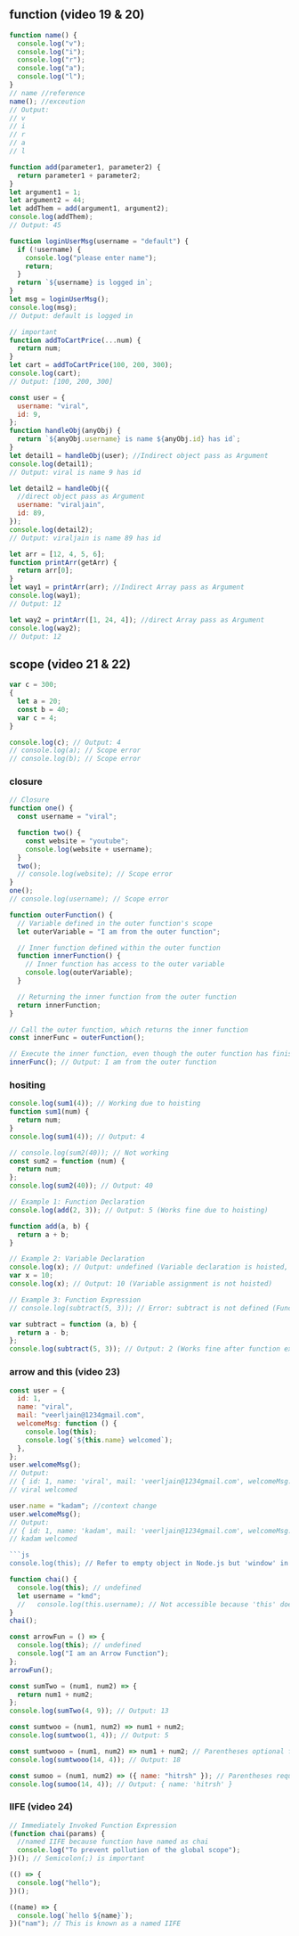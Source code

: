## function (video 19 & 20)

```js
function name() {
  console.log("v");
  console.log("i");
  console.log("r");
  console.log("a");
  console.log("l");
}
// name //reference
name(); //exceution
// Output:
// v
// i
// r
// a
// l
```

```js
function add(parameter1, parameter2) {
  return parameter1 + parameter2;
}
let argument1 = 1;
let argument2 = 44;
let addThem = add(argument1, argument2);
console.log(addThem);
// Output: 45
```

```js
function loginUserMsg(username = "default") {
  if (!username) {
    console.log("please enter name");
    return;
  }
  return `${username} is logged in`;
}
let msg = loginUserMsg();
console.log(msg);
// Output: default is logged in
```

```js
// important
function addToCartPrice(...num) {
  return num;
}
let cart = addToCartPrice(100, 200, 300);
console.log(cart);
// Output: [100, 200, 300]
```

```js
const user = {
  username: "viral",
  id: 9,
};
function handleObj(anyObj) {
  return `${anyObj.username} is name ${anyObj.id} has id`;
}
let detail1 = handleObj(user); //Indirect object pass as Argument
console.log(detail1);
// Output: viral is name 9 has id
```

```js
let detail2 = handleObj({
  //direct object pass as Argument
  username: "viraljain",
  id: 89,
});
console.log(detail2);
// Output: viraljain is name 89 has id
```

```js
let arr = [12, 4, 5, 6];
function printArr(getArr) {
  return arr[0];
}
let way1 = printArr(arr); //Indirect Array pass as Argument
console.log(way1);
// Output: 12

let way2 = printArr([1, 24, 4]); //direct Array pass as Argument
console.log(way2);
// Output: 12
```

## scope (video 21 & 22)

```js
var c = 300;
{
  let a = 20;
  const b = 40;
  var c = 4;
}

console.log(c); // Output: 4
// console.log(a); // Scope error
// console.log(b); // Scope error
```

### closure

```js
// Closure
function one() {
  const username = "viral";

  function two() {
    const website = "youtube";
    console.log(website + username);
  }
  two();
  // console.log(website); // Scope error
}
one();
// console.log(username); // Scope error
```

```js
function outerFunction() {
  // Variable defined in the outer function's scope
  let outerVariable = "I am from the outer function";

  // Inner function defined within the outer function
  function innerFunction() {
    // Inner function has access to the outer variable
    console.log(outerVariable);
  }

  // Returning the inner function from the outer function
  return innerFunction;
}

// Call the outer function, which returns the inner function
const innerFunc = outerFunction();

// Execute the inner function, even though the outer function has finished executing
innerFunc(); // Output: I am from the outer function
```

### hositing

```js
console.log(sum1(4)); // Working due to hoisting
function sum1(num) {
  return num;
}
console.log(sum1(4)); // Output: 4

// console.log(sum2(40)); // Not working
const sum2 = function (num) {
  return num;
};
console.log(sum2(40)); // Output: 40
```

```js
// Example 1: Function Declaration
console.log(add(2, 3)); // Output: 5 (Works fine due to hoisting)

function add(a, b) {
  return a + b;
}

// Example 2: Variable Declaration
console.log(x); // Output: undefined (Variable declaration is hoisted, but not initialized)
var x = 10;
console.log(x); // Output: 10 (Variable assignment is not hoisted)

// Example 3: Function Expression
// console.log(subtract(5, 3)); // Error: subtract is not defined (Function expression is not hoisted)

var subtract = function (a, b) {
  return a - b;
};
console.log(subtract(5, 3)); // Output: 2 (Works fine after function expression assignment)
```

### arrow and this (video 23)

```js
const user = {
  id: 1,
  name: "viral",
  mail: "veerljain@1234gmail.com",
  welcomeMsg: function () {
    console.log(this);
    console.log(`${this.name} welcomed`);
  },
};
user.welcomeMsg();
// Output:
// { id: 1, name: 'viral', mail: 'veerljain@1234gmail.com', welcomeMsg: [Function: welcomeMsg] }
// viral welcomed

user.name = "kadam"; //context change
user.welcomeMsg();
// Output:
// { id: 1, name: 'kadam', mail: 'veerljain@1234gmail.com', welcomeMsg: [Function: welcomeMsg] }
// kadam welcomed
```

````js
```js
console.log(this); // Refer to empty object in Node.js but 'window' in browser (global object)
````

```js
function chai() {
  console.log(this); // undefined
  let username = "kmd";
  //   console.log(this.username); // Not accessible because 'this' does not work in regular functions
}
chai();
```

```js
const arrowFun = () => {
  console.log(this); // undefined
  console.log("I am an Arrow Function");
};
arrowFun();
```

```js
const sumTwo = (num1, num2) => {
  return num1 + num2;
};
console.log(sumTwo(4, 9)); // Output: 13
```

```js
const sumtwoo = (num1, num2) => num1 + num2;
console.log(sumtwoo(1, 4)); // Output: 5
```

```js
const sumtwooo = (num1, num2) => num1 + num2; // Parentheses optional for single expression
console.log(sumtwooo(14, 4)); // Output: 18
```

```js
const sumoo = (num1, num2) => ({ name: "hitrsh" }); // Parentheses required when returning an object
console.log(sumoo(14, 4)); // Output: { name: 'hitrsh' }
```

### IIFE (video 24)

```js
// Immediately Invoked Function Expression
(function chai(params) {
  //named IIFE because function have named as chai
  console.log("To prevent pollution of the global scope");
})(); // Semicolon(;) is important

(() => {
  console.log("hello");
})();

((name) => {
  console.log(`hello ${name}`);
})("nam"); // This is known as a named IIFE
```
